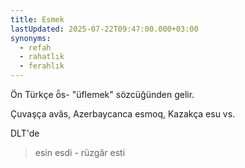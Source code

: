 ```yaml
---
title: Esmek
lastUpdated: 2025-07-22T09:47:00.000+03:00
synonyms:
  - refah
  - rahatlık
  - ferahlık
---
```

Ön Türkçe ȫs- "üflemek" sözcüğünden gelir.

Çuvaşça avăs, Azerbaycanca esmoq, Kazakça esu vs.

DLT'de
> esin esdi - rüzgâr esti
